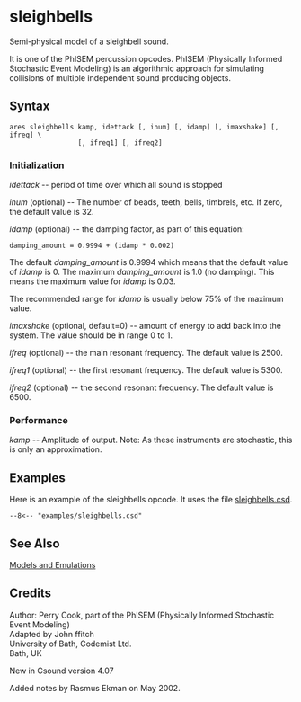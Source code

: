 <!--
id:sleighbells
category:Signal Generators:Models and Emulations
-->
# sleighbells
Semi-physical model of a sleighbell sound.

It is one of the PhISEM percussion opcodes. PhISEM (Physically Informed Stochastic Event Modeling) is an algorithmic approach for simulating collisions of multiple independent sound producing objects.

## Syntax
``` csound-orc
ares sleighbells kamp, idettack [, inum] [, idamp] [, imaxshake] [, ifreq] \
                 [, ifreq1] [, ifreq2]
```

### Initialization

_idettack_ -- period of time over which all sound is stopped

_inum_ (optional) -- The number of beads, teeth, bells, timbrels, etc.  If zero, the default value is 32.

_idamp_ (optional) -- the damping factor, as part of this equation:

```
damping_amount = 0.9994 + (idamp * 0.002)
```

The default _damping_amount_ is 0.9994 which means that the default value of _idamp_ is 0. The maximum _damping_amount_ is 1.0 (no damping). This means the maximum value for _idamp_ is 0.03.

The recommended range for _idamp_ is usually below 75% of the maximum value.

_imaxshake_ (optional, default=0) -- amount of energy to add back into the system. The value should be in range 0 to 1.

_ifreq_ (optional) -- the main resonant frequency. The default value is 2500.

_ifreq1_ (optional) -- the first resonant frequency. The default value is 5300.

_ifreq2_ (optional) -- the second resonant frequency. The default value is 6500.

### Performance

_kamp_ -- Amplitude of output.  Note: As these instruments are stochastic, this is only an approximation.

## Examples

Here is an example of the sleighbells opcode. It uses the file [sleighbells.csd](../../examples/sleighbells.csd).

``` csound-orc title="Example of the sleighbells opcode." linenums="1"
--8<-- "examples/sleighbells.csd"
```

## See Also

[Models and Emulations](../../siggen/models)

## Credits

Author: Perry Cook, part of the PhISEM (Physically Informed Stochastic Event Modeling)<br>
Adapted by John ffitch<br>
University of Bath, Codemist Ltd.<br>
Bath, UK<br>

New in Csound version 4.07

Added notes by Rasmus Ekman on May 2002.
